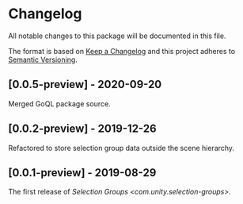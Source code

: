 # Changelog
All notable changes to this package will be documented in this file.

The format is based on [Keep a Changelog](http://keepachangelog.com/en/1.0.0/)
and this project adheres to [Semantic Versioning](http://semver.org/spec/v2.0.0.html).

## [0.0.5-preview] - 2020-09-20

Merged GoQL package source.

## [0.0.2-preview] - 2019-12-26

Refactored to store selection group data outside the scene hierarchy.

## [0.0.1-preview] - 2019-08-29

The first release of *Selection Groups \<com.unity.selection-groups\>*.

